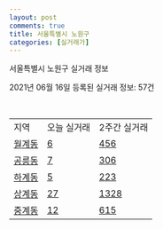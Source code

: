 ```yaml
---
layout: post
comments: true
title: 서울특별시 노원구
categories: [실거래가]
---
```


서울특별시 노원구 실거래 정보

2021년 06월 16일 등록된 실거래 정보: 57건

<script type="text/javascript">
  google.charts.load('current', {'packages':['corechart']});
  google.charts.setOnLoadCallback(drawChart);

  function drawChart() {
    var data = google.visualization.arrayToDataTable([['거래일', '매매', '전월세', '전매'], ['2021-02', 1, 78, 0], ['2021-03', 61, 308, 0], ['2021-04', 378, 666, 0], ['2021-05', 441, 734, 0], ['2021-06', 28, 233, 0]]);

    var options = {
      title: '최근 유형별 거래량 추이',
      legend: { position: 'bottom' }
    };

    var chart = new google.visualization.LineChart(document.getElementById('columnchart_material'));
    chart.draw(data, (options));
  }
</script>

<div id="columnchart_material" style="width: 450px; margin-left: -35px"></div>
<br>
<table class="sortable">
  <tr>
    <td>지역</td>
    <td>오늘 실거래</td>
    <td>2주간 실거래</td>
  </tr>

  
  <tr class="item">
    <td><a href="1135010200.html">월계동</a></td>
    <td><a href="1135010200.html">6</a></td>
    <td><a href="1135010200.html">456</a></td>
  </tr>
    

  <tr class="item">
    <td><a href="1135010300.html">공릉동</a></td>
    <td><a href="1135010300.html">7</a></td>
    <td><a href="1135010300.html">306</a></td>
  </tr>
    

  <tr class="item">
    <td><a href="1135010400.html">하계동</a></td>
    <td><a href="1135010400.html">5</a></td>
    <td><a href="1135010400.html">223</a></td>
  </tr>
    

  <tr class="item">
    <td><a href="1135010500.html">상계동</a></td>
    <td><a href="1135010500.html">27</a></td>
    <td><a href="1135010500.html">1328</a></td>
  </tr>
    

  <tr class="item">
    <td><a href="1135010600.html">중계동</a></td>
    <td><a href="1135010600.html">12</a></td>
    <td><a href="1135010600.html">615</a></td>
  </tr>
    


</table>


    